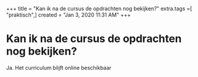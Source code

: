 +++
title = "Kan ik na de cursus de opdrachten nog bekijken?"
extra.tags =[ "praktisch",]
created = "Jan 3, 2020 11:31 AM"
+++
# Kan ik na de cursus de opdrachten nog bekijken?
Ja. Het curriculum blijft online beschikbaar